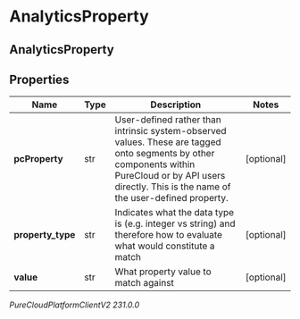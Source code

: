 # AnalyticsProperty

## AnalyticsProperty

## Properties

|Name | Type | Description | Notes|
|------------ | ------------- | ------------- | -------------|
| **pcProperty** | str | User-defined rather than intrinsic system-observed values. These are tagged onto segments by other components within PureCloud or by API users directly.  This is the name of the user-defined property. | [optional] |
| **property_type** | str | Indicates what the data type is (e.g. integer vs string) and therefore how to evaluate what would constitute a match | [optional] |
| **value** | str | What property value to match against | [optional] |



_PureCloudPlatformClientV2 231.0.0_
